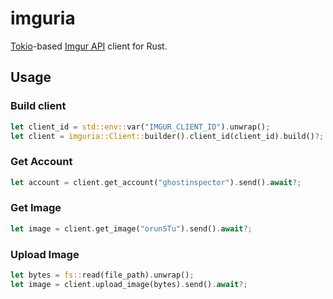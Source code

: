 # imguria

[Tokio](https://github.com/tokio-rs/tokio)-based [Imgur API](https://apidocs.imgur.com/) client for Rust.

## Usage

### Build client

```rust
let client_id = std::env::var("IMGUR_CLIENT_ID").unwrap();
let client = imguria::Client::builder().client_id(client_id).build()?;
```

### Get Account

```rust
let account = client.get_account("ghostinspector").send().await?;
```

### Get Image

```rust
let image = client.get_image("orunSTu").send().await?;
```

### Upload Image

```rust
let bytes = fs::read(file_path).unwrap();
let image = client.upload_image(bytes).send().await?;
```
